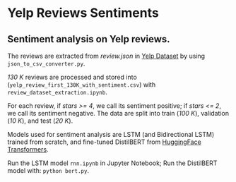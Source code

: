 # Yelp Reviews Sentiments

## Sentiment analysis on Yelp reviews. 

The reviews are extracted from *review.json* in [Yelp Dataset](https://www.yelp.com/dataset) by using `json_to_csv_converter.py`. 

*130 K* reviews are processed and stored into (`yelp_review_first_130K_with_sentiment.csv`) with `review_dataset_extraction.ipynb`. 

For each review, if *stars >= 4*, we call its sentiment positive; if *stars <= 2*, we call its sentiment negative. The data are split into train (*100 K*), validation (*10 K*), and test (*20 K*).

Models used for sentiment analysis are LSTM (and Bidirectional LSTM) trained from scratch, and fine-tuned DistilBERT from [HuggingFace Transformers](https://huggingface.co/docs/transformers).

Run the LSTM model `rnn.ipynb` in Jupyter Notebook; 
Run the DistilBERT model with: `python bert.py`.
